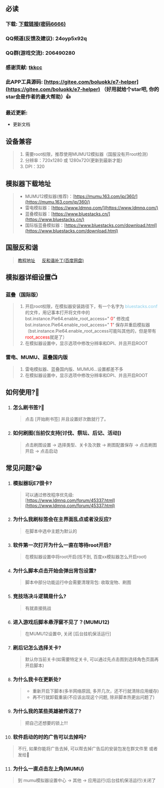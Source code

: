 ## 必读

### 下载: [下载链接(密码6666)](https://wwos.lanzouj.com/ioVOc117nsqh)

### QQ频道(反馈及建议): 24oyp5x92q

### QQ群(游戏交流): 206490280 

### 感谢贡献: [tkkcc](https://github.com/tkkcc)

### 此APP工具源码: [https://gitee.com/boluokk/e7-helper](https://gitee.com/boluokk/e7-helper) （好用就给个star吧, 你的star会是作者的最大帮助）👍

### 最近更新: 
- 更新文档

## 设备兼容

> 1. 需要root权限，推荐使用MUMU12模拟器（国服没有开root检测）
> 2. 分辨率：720x1280 或 1280x720(更新到最新才能)
> 3. DPI：320

## 模拟器下载地址

> - MUMU12模拟器(推荐)：[https://mumu.163.com/jp/360/](https://mumu.163.com/jp/360/)
> - 雷电模拟器：[https://www.ldmnq.com/](https://www.ldmnq.com/)
> - 蓝叠模拟器：[https://www.bluestacks.cn/](https://www.bluestacks.cn/)
> - 国际版蓝叠模拟器：[https://www.bluestacks.com/download.html](https://www.bluestacks.com/download.html)

## 国服反和谐
> [教程地址](https://g.nga.cn/read.php?tid=37578061&rand=971) 　 
> [反和谐补丁(百度网盘)](https://pan.baidu.com/s/14kMrOB8fa5jP06HpKwmb1Q?pwd=dfnt#list/path=%2F) 　


## 模拟器详细设置📺

### 蓝叠（国际版）

> 1. 开启root权限，在模拟器安装路径下，有一个名字为   <font color="skyblue">bluestacks.conf</font> 的文件，用记事本打开将文件中的 bst.instance.Pie64.enable_root_access=" <font color="red">0</font>"  修改成  bst.instance.Pie64.enable_root_access=" <font color="red">1</font>" 保存并重启模拟器（bst.instance.Pie64.enable_root_access可能叫其他的，但是带有<font color='red'>root_access</font>就是了）
> 2. 在模拟器设置中，显示选项中修改分辨率和DPI、并且开启ROOT

### 雷电、MUMU、蓝叠国内版

> 1. 雷电模拟器、蓝叠国内版、MUMU6...设置都差不多
> 2. 在模拟器设置中，显示选项中修改分辨率和DPI、并且开启ROOT

## 如何使用?🦊

1. ### 怎么刷书签?🍃
   > 点击 [开始刷书签] 并且设置好次数就行了。
   
2. ### 如何刷图(当前仅支持[讨伐、祭坛、后记、活动])
   > 点击刷图设置 -> 选择类型、关卡及次数 -> 刷图配置保存 -> 点击刷图开启 -> 点击启动

## 常见问题?😀
1. ### 模拟器玩E7很卡?
   > 可以通过修改程序优先级: [https://www.ldmnq.com/forum/45337.html](https://www.ldmnq.com/forum/45337.html)
2. ### 为什么我刷标签会在主界面乱点或者没反应?
   > 在脚本中选中主题为默认的
3. ### 软件第一次打开为什么一直在等待root开启?
   > 在模拟器设置中将root开启(找不到, 百度xx模拟器怎么开启root)
4. ### 为什么脚本点击开始会弹出背包设置?
   > 脚本中部分功能运行中会需要清理背包: 收取宠物、刷图
5. ### 竞技场决斗逻辑是什么?
   > 有就直接挑战
6. ### 进入游戏后脚本悬浮窗不见了？(MUMU12)
   > 在MUMU12设置中, 关闭 [后台挂机保活运行]
7. ### 刷后记怎么选择关卡?
   > 默认你当前关卡(如需要特定关卡, 可以通过先点击图到选择角色页面再开启脚本)
8. ### 为什么我卡在更新处?
   > - 重新开启下脚本(多半网络原因, 多开几次，还不行就清除应用缓存)
   > - 再不行就卸载重装(不应该出现这个问题, 除非脚本热更出问题了)
9. ### 为什么我的某些英雄被传送了?
   > 把自己还想要的锁上!!!
10. ### 软件启动的时的广告可以去掉吗?
   > 不行, 如果你能将广告去掉, 可以帮去掉广告后的安装包发在群文件里 或者 发给🍍
11. ### 为什么一直点击左上角(MUMU)
   > 到 mumu模拟器设置中心 -> 其他 -> 应用运行(后台挂机保活运行)关闭了